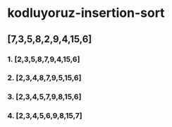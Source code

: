 # kodluyoruz-insertion-sort

## [7,3,5,8,2,9,4,15,6]
### 1. [2,3,5,8,7,9,4,15,6]
### 2. [2,3,4,8,7,9,5,15,6]
### 3. [2,3,4,5,7,9,8,15,6]
### 4. [2,3,4,5,6,9,8,15,7]
